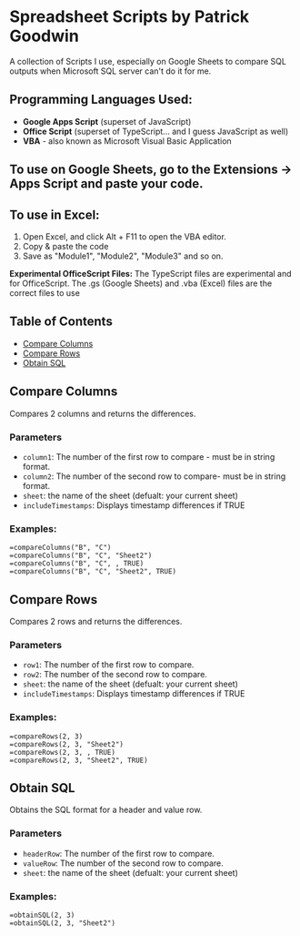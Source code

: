 # Spreadsheet Scripts by Patrick Goodwin
A collection of Scripts I use, especially on Google Sheets to compare SQL outputs when Microsoft SQL server can't do it for me.

## Programming Languages Used:
- **Google Apps Script** (superset of JavaScript)
- **Office Script** (superset of TypeScript... and I guess JavaScript as well)
- **VBA** - also known as Microsoft Visual Basic Application

## To use on Google Sheets, go to the Extensions -> Apps Script and paste your code.

## To use in Excel:
1. Open Excel, and click Alt + F11 to open the VBA editor.
2. Copy & paste the code
3. Save as "Module1", "Module2", "Module3" and so on.

**Experimental OfficeScript Files:** The TypeScript files are experimental and for OfficeScript. The .gs (Google Sheets) and .vba (Excel) files are the correct files to use

## Table of Contents
- [Compare Columns](#compare-columns)
- [Compare Rows](#compare-rows)
- [Obtain SQL](#obtain-sql)

## Compare Columns
Compares 2 columns and returns the differences.

### Parameters
- `column1`: The number of the first row to compare - must be in string format.
- `column2`: The number of the second row to compare- must be in string format.
- `sheet`: the name of the sheet (defualt: your current sheet)
- `includeTimestamps`: Displays timestamp differences if TRUE

### Examples:
```
=compareColumns("B", "C")
=compareColumns("B", "C", "Sheet2")
=compareColumns("B", "C", , TRUE)
=compareColumns("B", "C", "Sheet2", TRUE)
```

## Compare Rows
Compares 2 rows and returns the differences.

### Parameters
- `row1`: The number of the first row to compare.
- `row2`: The number of the second row to compare.
- `sheet`: the name of the sheet (defualt: your current sheet)
- `includeTimestamps`: Displays timestamp differences if TRUE

### Examples:
```
=compareRows(2, 3)
=compareRows(2, 3, "Sheet2")
=compareRows(2, 3, , TRUE)
=compareRows(2, 3, "Sheet2", TRUE)
```

## Obtain SQL
Obtains the SQL format for a header and value row.

### Parameters
- `headerRow`: The number of the first row to compare.
- `valueRow`: The number of the second row to compare.
- `sheet`: the name of the sheet (defualt: your current sheet)

### Examples:
```
=obtainSQL(2, 3)
=obtainSQL(2, 3, "Sheet2")
```
